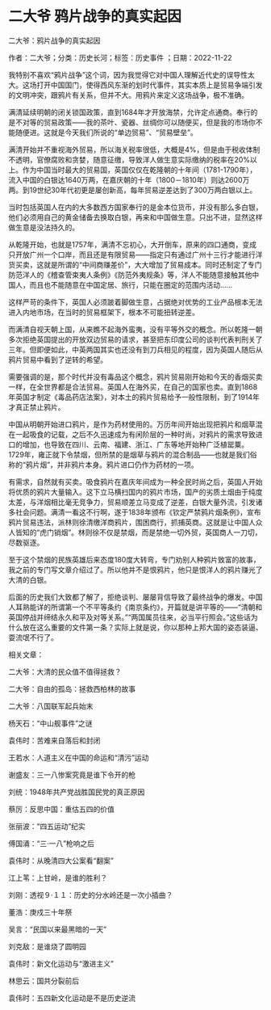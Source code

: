 # 二大爷  鸦片战争的真实起因    
    
二大爷：鸦片战争的真实起因    
作者：二大爷；分类：历史长河；标签：历史事件 ；日期：2022-11-22    
我特别不喜欢“鸦片战争”这个词，因为我觉得它对中国人理解近代史的误导性太大。这场打开中国国门，使得西风东渐的划时代事件，其实本质上是贸易争端引发的文明冲突，跟鸦片有关系，但并不大。用鸦片来定义这场战争，极不准确。    
满清延续明朝的闭关锁国政策，直到1684年才开放海禁，允许定点通商。奉行的是不对等的贸易政策——我的茶叶、瓷器、丝绸你可以随便买，但是我的市场你不能随便进。这就是今天我们所说的“单边贸易”、“贸易壁垒”。    
满清开始并不重视海外贸易，所以海关税率很低，大概是4%，但是由于税收体制不透明，官僚腐败和贪婪，随意征缴，导致洋人做生意实际缴纳的税率在20%以上。作为中国当时最大的贸易国，英国仅仅在乾隆朝的十年间（1781-1790年），流入中国的白银达1640万两，在嘉庆朝的十年（1800－1810年）则达2600万两。到19世纪30年代初更是屡创新高，每年贸易逆差达到了300万两白银以上。    
当时包括英国人在内的大多数西方国家奉行的是金本位货币，并没有那么多白银，他们必须用自己的黄金储备去换取白银，再来和中国做生意。只出不进，显然这样做生意是没法持久的。    
从乾隆开始，也就是1757年，满清不忘初心，大开倒车，原来的四口通商，变成只开放广州一个口岸，而且还是有限贸易——指定只有通过广州十三行才能进行洋货买卖，这就是所谓的“中间商赚差价”，大大增加了贸易成本。同时还制定了专门防范洋人的《稽查管束夷人条例》《防范外夷规条》等，洋人不能随意接触其他中国人，而且也不能随意在中国定居、旅行，只能在圈定的范围内活动……    
这样严苛的条件下，英国人必须跛着脚做生意，占据绝对优势的工业产品根本无法进入内地市场，在当时的贸易框架下，根本不可能扭转逆差。    
而满清自视天朝上国，从来瞧不起海外蛮夷，没有平等外交的概念。所以乾隆一朝多次拒绝英国提出的开放双边贸易的请求，甚至把东印度公司的谈判代表判刑关了三年。但即便如此，中英两国其实也还没有到刀兵相见的程度，因为英国人随后从鸦片贸易中看到了逆转的希望。    
需要强调的是，那个时代并没有毒品这个概念，鸦片贸易刚开始和今天的香烟买卖一样，在全世界都是合法贸易。英国人在海外买，在自己的国家也卖。直到1868年英国才制定《毒品药店法案》，对本土的鸦片贸易给予一般性限制，到了1914年才真正禁止鸦片。    
中国从明朝开始进口鸦片，是作为药材使用的。万历年间开始出现把鸦片和烟草混在一起吸食的记载，之后不久迅速成为有闲阶层的一种时尚，对鸦片的需求导致进口的增加，也导致在四川、云南、福建、浙江、广东等地开始种广泛植罂粟。1729年，雍正就下令禁烟，但所禁的是烟草与鸦片的混合制品——也就是我们俗称的“鸦片烟”，并非鸦片本身。鸦片进口仍作为药材的一项。    
有需求，自然就有买卖。吸食鸦片在嘉庆年间成为一种全民时尚之后，英国人开始将优质的鸦片大量输入。这下立马横扫国内的鸦片市场，国产的劣质土烟由于纯度太差，与洋烟相比毫无竞争力，贸易顺差立马变成了逆差，白银大量外流，引发诸多社会问题。满清一看这不行啊，遂于1838年颁布《钦定严禁鸦片烟条例》，宣布鸦片贸易违法，派林则徐清缴洋商鸦片，围困商行，抓捕英商。这就是让中国人众人皆知的“虎门销烟”。林则徐不仅是禁烟，而是禁绝一切外贸，英国商人一刀切，尽数驱逐。    
至于这个禁烟的民族英雄后来态度180度大转弯，专门劝别人种鸦片致富的故事，我之前的专门写文章介绍过了。所以他并不是恨鸦片，他只是恨洋人的鸦片赚光了大清的白银。    
后面的历史我们大致都了解了，拒绝谈判、屡屡背信导致了最终战争的爆发。中国人耳熟能详的所谓第一个不平等条约《南京条约》，开篇就是讲平等的——“清朝和英国停战并缔结永久和平及对等关系。”“两国属员往来，必当平行照会。”这些话为什么放在这么重要的文件第一条？实际上就是说，你以那种上邦大国的姿态装逼、耍流氓不行了。    
    
相关文章：    
二大爷：大清的民众值不值得拯救？    
二大爷：自由的孤岛：拯救西柏林的故事    
二大爷：八国联军起兵始末    
杨天石：“中山舰事件”之谜    
袁伟时：苦难来自落后和封闭    
王若水：人道主义在中国的命运和“清污”运动    
谢盛友：三一八惨案究竟是谁下令开的枪    
刘统：1948年共产党战胜国民党的真正原因    
蔡厉：反思中国：重估五四的价值    
张丽波：“四五运动”纪实    
傅国涌：“三·一八”枪响之后    
袁伟时：从晚清四大公案看“翻案”    
江上苇：上甘岭，是谁的胜利？    
刘刚：透视９·１１：历史的分水岭还是一次小插曲？    
董浩：庚戍三十年祭    
吴言：“民国以来最黑暗的一天”    
刘克敌：是谁烧了圆明园    
袁伟时：新文化运动与“激进主义”    
林思云：国共分裂前后    
袁伟时：五四新文化运动是不是历史逆流